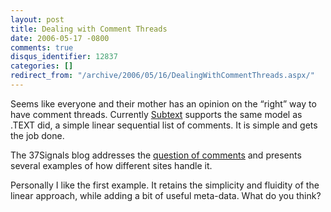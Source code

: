```yaml
---
layout: post
title: Dealing with Comment Threads
date: 2006-05-17 -0800
comments: true
disqus_identifier: 12837
categories: []
redirect_from: "/archive/2006/05/16/DealingWithCommentThreads.aspx/"
---
```


Seems like everyone and their mother has an opinion on the “right” way
to have comment threads. Currently
[Subtext](http://subtextproject.com/ "Subtext project website") supports
the same model as .TEXT did, a simple linear sequential list of
comments. It is simple and gets the job done.

The 37Signals blog addresses the [question of
comments](http://37signals.com/svn/archives2/dealing_with_comment_threads_at_blogs.php "Comment Threads")
and presents several examples of how different sites handle it.

Personally I like the first example. It retains the simplicity and
fluidity of the linear approach, while adding a bit of useful meta-data.
What do you think?


